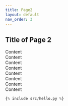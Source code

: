 ```yaml
---
title: Page2
layout: default
nav_order: 3
---
```


## Title of Page 2

Content\
Content\
Content\
Content\
Content\
Content\
Content\
Content

```python
{% include src/hello.py %}
```
